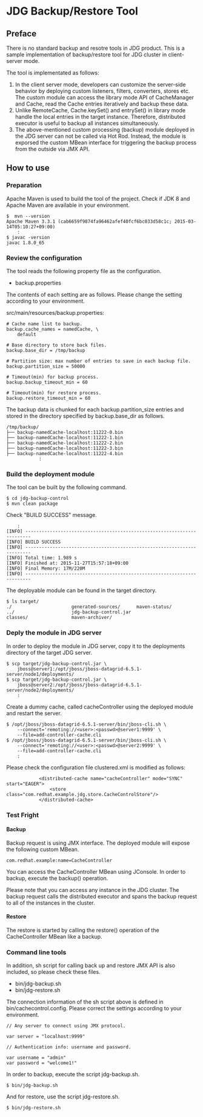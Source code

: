 # JDG Backup/Restore Tool

## Preface

There is no standard backup and resotre tools in JDG product. This is a sample implementation of backup/restore tool for JDG cluster in client-server mode.

The tool is implementated as follows:

1. In the client server mode, developers can customize the server-side behavior by deploying custom listeners, filters, converters, stores etc. The custom module can access the library mode API of CacheManager and Cache, read the Cache entries iteratively and backup these data.
2. Unlike RemoteCache, Cache.keySet() and entrySet() in library mode handle the local entries in the target instance. Therefore, distributed executor is useful to backup all instances simultaneously.
3. The above-mentioned custom processing (backup) module deployed in the JDG server can not be called via Hot Rod. Instead, the module is exporsed the custom MBean interface for triggering the backup process from the outside via JMX API.

## How to use

### Preparation

Apache Maven is used to build the tool of the project. Check if JDK 8 and Apache Maven are available in your environment.

~~~
$  mvn --version
Apache Maven 3.3.1 (cab6659f9874fa96462afef40fcf6bc033d58c1c; 2015-03-14T05:10:27+09:00)
	:
$ javac -version
javac 1.8.0_65
~~~

### Review the configuration

The tool reads the following property file as the configuration.

* backup.properties

The contents of each setting are as follows. Please change the setting according to your environment.

src/main/resources/backup.properties:

~~~
# Cache name list to backup.
backup.cache_names = namedCache, \
    default

# Base directory to store back files.
backup.base_dir = /tmp/backup

# Partition size: max number of entries to save in each backup file.
backup.partition_size = 50000

# Timeout(min) for backup process.
backup.backup_timeout_min = 60

# Timeout(min) for restore process.
backup.restore_timeout_min = 60
~~~

The backup data is chunked for each backup.partition\_size entries and stored in the directory specified by backup.base_dir as follows.

~~~
/tmp/backup/
├── backup-namedCache-localhost:11222-0.bin
├── backup-namedCache-localhost:11222-1.bin
├── backup-namedCache-localhost:11222-2.bin
├── backup-namedCache-localhost:11222-3.bin
├── backup-namedCache-localhost:11222-4.bin
			:
~~~

### Build the deployment module

The tool can be built by the following command.

~~~
$ cd jdg-backup-control
$ mvn clean package
~~~

Check "BUILD SUCCESS" message.

~~~
	:
[INFO] ------------------------------------------------------------------------
[INFO] BUILD SUCCESS
[INFO] ------------------------------------------------------------------------
[INFO] Total time: 1.989 s
[INFO] Finished at: 2015-11-27T15:57:18+09:00
[INFO] Final Memory: 17M/220M
[INFO] ------------------------------------------------------------------------
~~~

The deployable module can be found in the target directory.

~~~
$ ls target/
./                      generated-sources/      maven-status/
../                     jdg-backup-control.jar
classes/                maven-archiver/
~~~
    
### Deply the module in JDG server

In order to deploy the module in JDG server, copy it to the deployments directory of the target JDG server.

~~~
$ scp target/jdg-backup-control.jar \
    jboss@server1:/opt/jboss/jboss-datagrid-6.5.1-server/node1/deployments/
$ scp target/jdg-backup-control.jar \
    jboss@server2:/opt/jboss/jboss-datagrid-6.5.1-server/node2/deployments/
    :
~~~

Create a dummy cache, called cacheController using the deployed module and restart the server.

~~~
$ /opt/jboss/jboss-datagrid-6.5.1-server/bin/jboss-cli.sh \
	--connect='remoting://<user>:<passwd>@server1:9999' \
	--file=add-controller-cache.cli
$ /opt/jboss/jboss-datagrid-6.5.1-server/bin/jboss-cli.sh \
	--connect='remoting://<user>:<passwd>@server2:9999' \
	--file=add-controller-cache.cli
	:
~~~

Please check the configuration file clustered.xml is modified as follows:

~~~
            <distributed-cache name="cacheController" mode="SYNC" start="EAGER">
                <store class="com.redhat.example.jdg.store.CacheControlStore"/>
            </distributed-cache>
~~~

### Test Fright

#### Backup

Backup request is using JMX interface. The deployed module will expose the following custom MBean.

~~~
com.redhat.example:name=CacheController
~~~

You can access the CacheController MBean using JConsole. In order to backup, execute the backup() operation.

Please note that you can access any instance in the JDG cluster. The backup request calls the distributed executor and spans the backup request to all of the instances in the cluster.

#### Restore


The restore is started by calling the restore() operation of the CacheController MBean like a backup.

### Command line tools

In addition, sh script for calling back up and restore JMX API is also included, so please check these files.

* bin/jdg-backup.sh
* bin/jdg-restore.sh

The connection information of the sh script above is defined in bin/cachecontrol.config. Please correct the settings according to your environment.

~~~
// Any server to connect using JMX protocol.

var server = "localhost:9999"

// Authentication info: username and password.

var username = "admin"
var password = "welcome1!"
~~~

In order to backup, execute the script jdg-backup.sh.

~~~
$ bin/jdg-backup.sh
~~~

And for restore, use the script jdg-restore.sh.

~~~
$ bin/jdg-restore.sh
~~~
